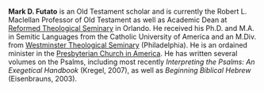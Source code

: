 **Mark D. Futato** is an Old Testament scholar and is currently the
Robert L. Maclellan Professor of Old Testament as well as Academic
Dean at
[Reformed Theological Seminary](Reformed_Theological_Seminary "Reformed Theological Seminary")
in Orlando. He received his Ph.D. and M.A. in Semitic Languages
from the Catholic University of America and an M.Div. from
[Westminster Theological Seminary](Westminster_Theological_Seminary "Westminster Theological Seminary")
(Philadelphia). He is an ordained minister in the
[Presbyterian Church in America](Presbyterian_Church_in_America "Presbyterian Church in America").
He has written several volumes on the Psalms, including most
recently *Interpreting the Psalms: An Exegetical Handbook* (Kregel,
2007), as well as *Beginning Biblical Hebrew* (Eisenbrauns, 2003).




